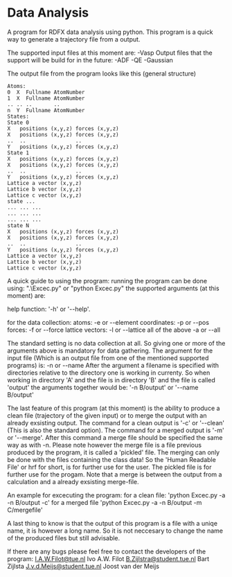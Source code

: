 Data Analysis
=============

A program for RDFX data analysis using python.
This program is a quick way to generate a trajectory file from a output.

The supported input files at this moment are:
-Vasp
Output files that the support will be build for in the future:
-ADF
-QE
-Gaussian

The output file from the program looks like this (general structure)
```
Atoms:
0  X  Fullname AtomNumber
1  X  Fullname AtomNumber
.. .. ..       ..
n  Y  Fullname AtomNumber
States:
State 0
X	positions (x,y,z) forces (x,y,z)
X	positions (x,y,z) forces (x,y,z)
..	..                ..
Y	positions (x,y,z) forces (x,y,z)
State 1
X	positions (x,y,z) forces (x,y,z)
X	positions (x,y,z) forces (x,y,z)
..	..                ..
Y	positions (x,y,z) forces (x,y,z)
Lattice a vector (x,y,z)
Lattice b vector (x,y,z)
Lattice c vector (x,y,z)
state ...
...	...	...
...	...	...
...	...	...
state N
X	positions (x,y,z) forces (x,y,z)
X	positions (x,y,z) forces (x,y,z)
..	..                ..
Y	positions (x,y,z) forces (x,y,z)
Lattice a vector (x,y,z)
Lattice b vector (x,y,z)
Lattice c vector (x,y,z)
```

A quick guide to using the program:
running the program can be done using: ".\Excec.py" or "python Excec.py"
the supported arguments (at this moment) are:

help function: '-h' or '--help'.

for the data collection:
atoms:			-e or --element
coordinates:		-p or --pos
forces:			-f or --force
lattice vectors:	-l or --lattice
all of the above	-a or --all

The standard setting is no data collection at all.
So giving one or more of the arguments above is mandatory for data gathering.
The argument for the input file (Which is an output file from one of the mentioned supported programs) is:
	-n or --name
After the argument a filename is specified with directories relative to the directory one is working in currenty.
So when working in directory 'A' and the file is in directory 'B' and the file is called 'output' the arguments together would be:
	'-n B/output' or '--name B/output'

The last feature of this program (at this moment) is the ability to produce a clean file (trajectory of the given input) or to merge the output with an already exsisting output.
The command for a clean output is '-c' or '--clean' (This is also the standard option).
The command for a merged output is '-m' or '--merge'. After this command a merge file should be specified the same way as with -n.
Please note however the merge file is a file previous produced by the program, it is called a 'pickled' file.
The merging can only be done with the files containing the class data! So the 'Human Readable File' or hrf for short,
is for further use for the user. The pickled file is for further use for the progam. 
Note that a merge is between the output from a calculation and a already exsisting merge-file.

An example for excecuting the program:
for a clean file: 'python Excec.py -a -n B/output -c'
for a merged file 'python Excec.py -a -n B/output -m C/mergefile'

A last thing to know is that the output of this program is a file with a uniqe name, it is however a long name.
So it is not neccesary to change the name of the produced files but still advisable.

If there are any bugs please feel free to contact the developers of the program:
I.A.W.Filot@tue.nl		Ivo A.W. Filot
B.Zijlstra@student.tue.nl	Bart Zijlsta
J.v.d.Meijs@student.tue.nl	Joost van der Meijs
